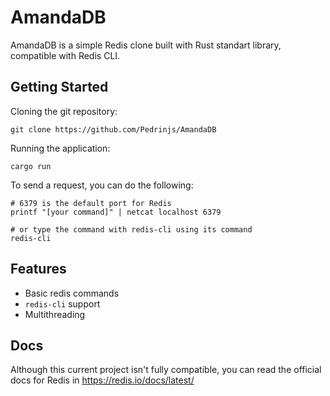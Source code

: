# AmandaDB
AmandaDB is a simple Redis clone built with Rust standart library, compatible with Redis CLI.

## Getting Started

Cloning the git repository:
```
git clone https://github.com/Pedrinjs/AmandaDB
```

Running the application:
```
cargo run
```

To send a request, you can do the following:
```
# 6379 is the default port for Redis
printf "[your command]" | netcat localhost 6379

# or type the command with redis-cli using its command
redis-cli
```

## Features
- Basic redis commands
- `redis-cli` support
- Multithreading

## Docs
Although this current project isn't fully compatible, you can read the official docs for Redis in <https://redis.io/docs/latest/>

